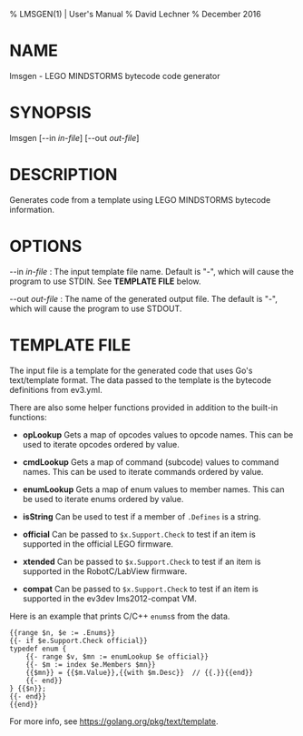 % LMSGEN(1) | User's Manual
% David Lechner
% December 2016

# NAME

lmsgen - LEGO MINDSTORMS bytecode code generator

# SYNOPSIS

lmsgen [--in *in-file*] [--out *out-file*]

# DESCRIPTION

Generates code from a template using LEGO MINDSTORMS bytecode information.

# OPTIONS

--in *in-file*
: The input template file name. Default is "-", which will cause the program to
use STDIN. See **TEMPLATE FILE** below.

--out *out-file*
: The name of the generated output file. The default is "-", which will cause
the program to use STDOUT.

# TEMPLATE FILE

The input file is a template for the generated code that uses Go's text/template
format. The data passed to the template is the bytecode definitions from ev3.yml.

There are also some helper functions provided in addition to the built-in functions:

* **opLookup** Gets a map of opcodes values to opcode names. This can be used
  to iterate opcodes ordered by value.

* **cmdLookup** Gets a map of command (subcode) values to command names. This
  can be used to iterate commands ordered by value.

* **enumLookup** Gets a map of enum values to member names. This can be used
  to iterate enums ordered by value.

* **isString** Can be used to test if a member of `.Defines` is a string.

* **official** Can be passed to `$x.Support.Check` to test if an item is
  supported in the official LEGO firmware.

* **xtended** Can be passed to `$x.Support.Check` to test if an item is
  supported in the RobotC/LabView firmware.

* **compat** Can be passed to `$x.Support.Check` to test if an item is
  supported in the ev3dev lms2012-compat VM.

Here is an example that prints C/C++ `enums`s from the data.

    {{range $n, $e := .Enums}}
    {{- if $e.Support.Check official}}
    typedef enum {
        {{- range $v, $mn := enumLookup $e official}}
        {{- $m := index $e.Members $mn}}
        {{$mn}} = {{$m.Value}},{{with $m.Desc}}  // {{.}}{{end}}
        {{- end}}
    } {{$n}};
    {{- end}}
    {{end}}

For more info, see <https://golang.org/pkg/text/template>.
